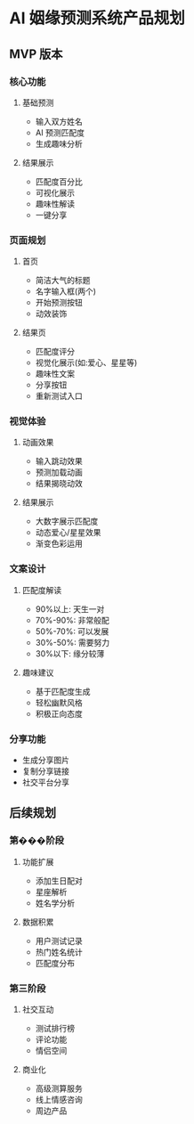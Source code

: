 # AI 姻缘预测系统产品规划

## MVP 版本

### 核心功能
1. 基础预测
   - 输入双方姓名
   - AI 预测匹配度
   - 生成趣味分析

2. 结果展示
   - 匹配度百分比
   - 可视化展示
   - 趣味性解读
   - 一键分享

### 页面规划

1. 首页
   - 简洁大气的标题
   - 名字输入框(两个)
   - 开始预测按钮
   - 动效装饰

2. 结果页
   - 匹配度评分
   - 视觉化展示(如:爱心、星星等)
   - 趣味性文案
   - 分享按钮
   - 重新测试入口

### 视觉体验
1. 动画效果
   - 输入跳动效果
   - 预测加载动画
   - 结果揭晓动效
   
2. 结果展示
   - 大数字展示匹配度
   - 动态爱心/星星效果
   - 渐变色彩运用

### 文案设计
1. 匹配度解读
   - 90%以上: 天生一对
   - 70%-90%: 非常般配
   - 50%-70%: 可以发展
   - 30%-50%: 需要努力
   - 30%以下: 缘分较薄

2. 趣味建议
   - 基于匹配度生成
   - 轻松幽默风格
   - 积极正向态度

### 分享功能
- 生成分享图片
- 复制分享链接
- 社交平台分享

## 后续规划

### 第���阶段
1. 功能扩展
   - 添加生日配对
   - 星座解析
   - 姓名学分析

2. 数据积累
   - 用户测试记录
   - 热门姓名统计
   - 匹配度分布

### 第三阶段
1. 社交互动
   - 测试排行榜
   - 评论功能
   - 情侣空间

2. 商业化
   - 高级测算服务
   - 线上情感咨询
   - 周边产品 